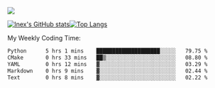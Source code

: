 ![](https://komarev.com/ghpvc/?username=lnexenl&style=flat-square&color=orange)

[![lnex's GitHub stats](https://github-readme-stats.vercel.app/api?username=lnexenl&count_private=true&show_icons=true)](https://github.com/anuraghazra/github-readme-stats)[![Top Langs](https://github-readme-stats.vercel.app/api/top-langs/?username=lnexenl&layout=compact&langs_count=8&exclude_repo=32-bit-MIPS-CPU)](https://github.com/anuraghazra/github-readme-stats)

My Weekly Coding Time:
<!--START_SECTION:waka-->

```txt
Python      5 hrs 1 mins    ████████████████████░░░░░   79.75 %
CMake       0 hrs 33 mins   ██▒░░░░░░░░░░░░░░░░░░░░░░   08.80 %
YAML        0 hrs 12 mins   ▓░░░░░░░░░░░░░░░░░░░░░░░░   03.29 %
Markdown    0 hrs 9 mins    ▓░░░░░░░░░░░░░░░░░░░░░░░░   02.44 %
Text        0 hrs 8 mins    ▓░░░░░░░░░░░░░░░░░░░░░░░░   02.22 %
```

<!--END_SECTION:waka-->


